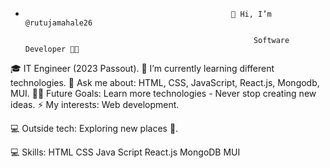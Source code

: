 -                                                   👋 Hi, I’m @rutujamahale26

                                                         Software Developer 👩‍💻
🎓 IT Engineer (2023 Passout).
🌱 I’m currently learning different technologies.
💬 Ask me about: HTML, CSS, JavaScript, React.js, Mongodb, MUI.
💪🏼 Future Goals: Learn more technologies - Never stop creating new ideas.
⚡ My interests: Web development.

💻 Outside tech: Exploring new places 🌴.

💻 Skills:
HTML
CSS
Java Script
React.js
MongoDB
MUI



<!---
rutujamahale26/rutujamahale26 is a ✨ special ✨ repository because its `README.md` (this file) appears on your GitHub profile.
You can click the Preview link to take a look at your changes.
--->
